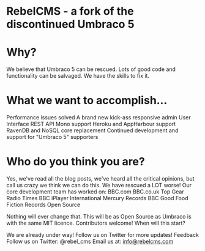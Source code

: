 RebelCMS - a fork of the discontinued Umbraco 5
===============

Why?
===============
We believe that Umbraco 5 can be rescued. Lots of good code and functionality can be salvaged.
We have the skills to fix it.

What we want to accomplish…
===============
Performance issues solved
A brand new kick-ass responsive admin User Interface
REST API
Mono support
Heroku and AppHarbour support
RavenDB and NoSQL core replacement
Continued development and support for "Umbraco 5" supporters

Who do you think you are?
===============
Yes, we've read all the blog posts, we've heard all the critical opinions, but call us crazy we think we can do this. We have rescued a LOT worse!
Our core development team has worked on:
BBC.com
BBC.co.uk
Top Gear
Radio Times
BBC iPlayer International
Mercury Records
BBC Good Food
Fiction Records
Open Source

Nothing will ever change that. This will be as Open Source as Umbraco is with the same MIT licence. Contributors welcome!
When will this start?

We are already under way! Follow us on Twitter for more updates!
Feedback
Follow us on Twitter: @rebel_cms
Email us at: info@rebelcms.com
